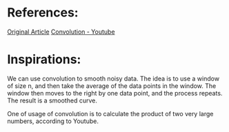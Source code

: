 # References:
[Original Article](https://medium.com/python-in-plain-english/my-favorite-way-to-smooth-noisy-data-with-python-bd28abe4b7d0)
[Convolution - Youtube](https://www.youtube.com/watch?v=KuXjwB4LzSA)

# Inspirations:
We can use convolution to smooth noisy data. The idea is to use a window of size n, and then take the average of the data points in the window. The window then moves to the right by one data point, and the process repeats. The result is a smoothed curve.

One of usage of convolution is to calculate the product of two very large numbers, according to Youtube.
